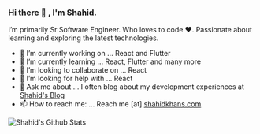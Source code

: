 ### Hi there 👋 , I'm Shahid.
I’m primarily Sr Software Engineer. Who loves to code ❤️.
Passionate about learning and exploring the latest technologies.

- 🔭 I’m currently working on ... React and Flutter
- 🌱 I’m currently learning ... React, Flutter and many more
- 👯 I’m looking to collaborate on ... React
- 🤔 I’m looking for help with ... React
- 💬 Ask me about ... I often blog about my development experiences at [Shahid's Blog](https://syssoft.in/blog)
- 📫 How to reach me: ... Reach me [at] [shahidkhans.com](https://shahidkhans.com) 

![Shahid's Github Stats](https://github-readme-stats.vercel.app/api?username=shahid-khans&count_private=true&theme=default&show_icons=true)
